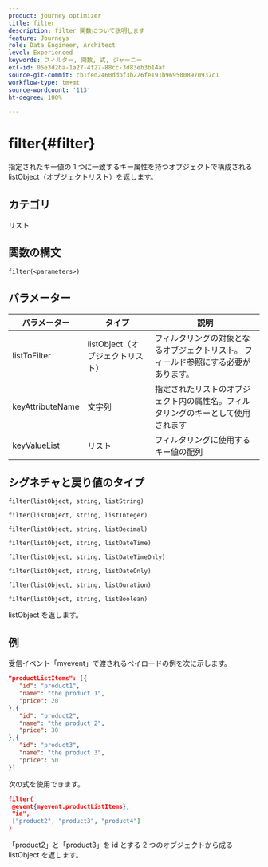```yaml
---
product: journey optimizer
title: filter
description: filter 関数について説明します
feature: Journeys
role: Data Engineer, Architect
level: Experienced
keywords: フィルター, 関数, 式, ジャーニー
exl-id: 05e3d2ba-1a27-4f27-88cc-3d83eb3b14af
source-git-commit: cb1fed2460ddbf3b226fe191b9695008970937c1
workflow-type: tm+mt
source-wordcount: '113'
ht-degree: 100%

---
```


# filter{#filter}

指定されたキー値の 1 つに一致するキー属性を持つオブジェクトで構成される listObject（オブジェクトリスト）を返します。

## カテゴリ

リスト

## 関数の構文

`filter(<parameters>)`

## パラメーター

| パラメーター | タイプ | 説明 |
|-----------|------------------|------------------|
| listToFilter | listObject（オブジェクトリスト） | フィルタリングの対象となるオブジェクトリスト。 フィールド参照にする必要があります。 |
| keyAttributeName | 文字列 | 指定されたリストのオブジェクト内の属性名。フィルタリングのキーとして使用されます |
| keyValueList | リスト | フィルタリングに使用するキー値の配列 |

## シグネチャと戻り値のタイプ

`filter(listObject, string, listString)`

`filter(listObject, string, listInteger)`

`filter(listObject, string, listDecimal)`

`filter(listObject, string, listDateTime)`

`filter(listObject, string, listDateTimeOnly)`

`filter(listObject, string, listDateOnly)`

`filter(listObject, string, listDuration)`

`filter(listObject, string, listBoolean)`

listObject を返します。

## 例

受信イベント「myevent」で渡されるペイロードの例を次に示します。

```json
"productListItems": [{
   "id": "product1",
   "name": "the product 1",
   "price": 20
},{
   "id": "product2",
   "name": "the product 2",
   "price": 30
},{
   "id": "product3",
   "name": "the product 3",
   "price": 50
}]
```

次の式を使用できます。

```json
filter(
 @event{myevent.productListItems},
 "id", 
 ["product2", "product3", "product4"]
)
```

「product2」と「product3」を id とする 2 つのオブジェクトから成る listObject を返します。
